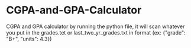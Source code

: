 # CGPA-and-GPA-Calculator
CGPA and GPA calculator by running the python file, it will scan whatever you put in the grades.tet or last_two_yr_grades.txt in format (ex: {"grade": "B+", "units": 4.3})
